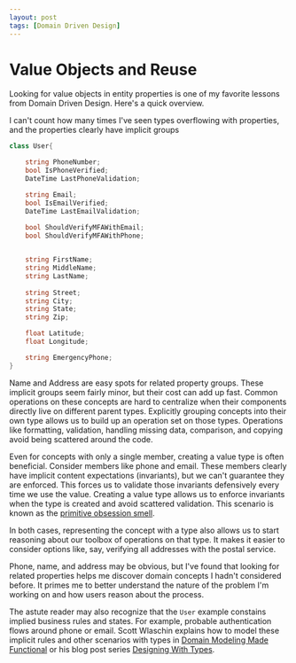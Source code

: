 ```yaml
---
layout: post
tags: [Domain Driven Design]
---
```


# Value Objects and Reuse

Looking for value objects in entity properties is one of my favorite lessons from Domain Driven Design. Here's a quick overview.


I can't count how many times I've seen types overflowing with properties, and the properties clearly have implicit groups

```cs
class User{

    string PhoneNumber;
    bool IsPhoneVerified;
    DateTime LastPhoneValidation;

    string Email;
    bool IsEmailVerified;
    DateTime LastEmailValidation;
    
    bool ShouldVerifyMFAWithEmail;
    bool ShouldVerifyMFAWithPhone;


    string FirstName;
    string MiddleName;
    string LastName;
    
    string Street;
    string City;
    string State;
    string Zip;

    float Latitude;
    float Longitude;

    string EmergencyPhone;
}
```

Name and Address are easy spots for related property groups. These implicit groups seem fairly minor, but their cost can add up fast.
Common operations on these concepts are hard to centralize when their components directly live on different parent types.
Explicitly grouping concepts into their own type allows us to build up an operation set on those types. Operations like formatting, validation, handling missing data, comparison, and copying avoid being scattered around the code.

Even for concepts with only a single member, creating a value type is often beneficial. Consider members like phone and email. These members clearly have implicit content expectations (invariants), but we can't guarantee they are enforced. This forces us to validate those invariants defensively every time we use the value. Creating a value type allows us to enforce invariants when the type is created and avoid scattered validation. This scenario is known as the [primitive obsession smell](https://blog.ploeh.dk/2011/05/25/DesignSmellPrimitiveObsession/).

In both cases, representing the concept with a type also allows us to start reasoning about our toolbox of operations on that type. It makes it easier to consider options like, say, verifying all addresses with the postal service. 

Phone, name, and address may be obvious, but I've found that looking for related properties helps me discover domain concepts I hadn't considered before. It primes me to better understand the nature of the problem I'm working on and how users reason about the process.

The astute reader may also recognize that the `User` example constains implied business rules and states. For example, probable authentication flows around phone or email.
Scott Wlaschin explains how to model these implicit rules and other scenarios with types in [Domain Modeling Made Functional](https://fsharpforfunandprofit.com/books/#domain-modeling-made-functional) or his blog post series [Designing With Types](https://fsharpforfunandprofit.com/posts/designing-with-types-intro/).


